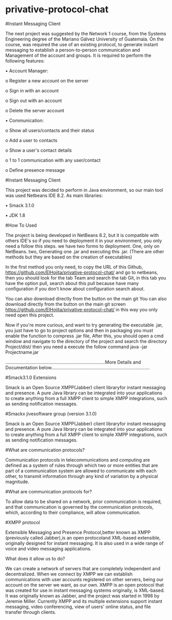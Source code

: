 # privative-protocol-chat

#Instant Messaging Client

The next project was suggested by the Network 1 course, from the Systems Engineering degree of the Mariano Gálvez University of Guatemala. On the course, was required the use of an existing protocol, to generate instant messaging to establish a person-to-person communication and Management of the account and groups. It is required to perform the following features:

•	Account Manager:

o	Register a new account on the server

o	Sign in with an account

o	Sign out with an account

o	Delete the server account

•	Communication:

o	Show all users/contacts and their status

o	Add a user to contacts

o	Show a user's contact details

o	1 to 1 communication with any user/contact

o	Define presence message

#Instant Messaging Client

This project was decided to perform in Java environment, so our main tool was used Netbeans IDE 8.2.
As main libraries:

•	Smack 3.1.0

•	JDK 1.8

#How To Used

The project is being developed in NetBeans 8.2, but it is compatible with others IDE's so if you need to deployment it in your environment, you only need a follow this steps.
we have two forms to deployment.
One, only on NetBeans.
two, Generating one .jar and executing this .jar.
(There are other methods but they are based on the creation of executables)

In the first method you only need, to copy the URL of this Github, https://github.com/ElHojita/privative-protocol-chat/
and go to netbeans, then you should look for the tab Team and search the tab Git, in this tab you have the option pull, search about this pull because have many configuration if you don't know about configuration search about.

You can also download directly from the button on the main git You can also download directly from the button on the main git screen https://github.com/ElHojita/privative-protocol-chat/ in this way you only need open this project.


Now if you're more curious, and want to try generating the executable .jar,
you just have to go to project options and then in packaging you must enable the function to compress .jar file, After this, you should open a cmd window and navigate to the directory of the project and search the directory Project/dist/
then you need a execute the follow command 
java -jar Projectname.jar





.............................................................................More Details and Documentation below............................................................................



#Smack3.1.0 Extensions

Smack is an Open Source XMPP(Jabber) client libraryfor instant messaging and presence. A pure Java library can be integrated into your applications to create anything from a full XMPP client to simple XMPP integrations, such as sending notification messages.

#Smackx jivesoftware group  (version 3.1.0)

Smack is an Open Source XMPP(Jabber) client libraryfor instant messaging and presence. A pure Java library can be integrated into your applications to create anything from a full XMPP client to simple XMPP integrations, such as sending notification messages.

#What are communication protocols?

Communication protocols in telecommunications and computing are defined as a system of rules through which two or more entities that are part of a communication system are allowed to communicate with each other, to transmit information through any kind of variation by a physical magnitude.
 
#What are communication protocols for?

To allow data to be shared on a network, prior communication is required, and that communication is governed by the communication protocols, which, according to their compliance, will allow communication.

#XMPP protocol

Extensible Messaging and Presence Protocol,better known as XMPP (previously called Jabber),is an open protocoland XML-based extensible, originally designed for instant messaging. It is also used in a wide range of voice and video messaging applications.

What does it allow us to do?

We can create a network of servers that are completely independent and decentralized. When we connect by XMPP we can establish communications with user accounts registered on other servers, being our account on the server we want, as our own.
XMPP is an open protocol that was created for use in instant messaging systems originally, is XML-based. It was originally known as Jabber, and the project was started in 1998 by Jeremie Miller. Currently XMPP and its multiple extensions support instant messaging, video conferencing, view of users' online status, and file transfer through clients.

